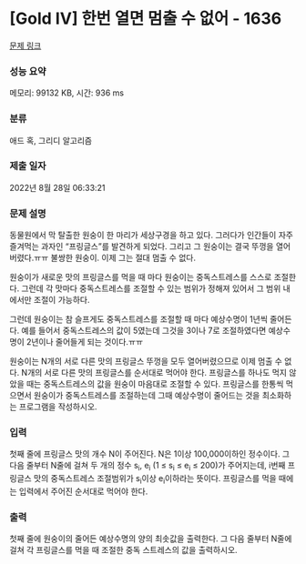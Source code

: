 # [Gold IV] 한번 열면 멈출 수 없어 - 1636 

[문제 링크](https://www.acmicpc.net/problem/1636) 

### 성능 요약

메모리: 99132 KB, 시간: 936 ms

### 분류

애드 혹, 그리디 알고리즘

### 제출 일자

2022년 8월 28일 06:33:21

### 문제 설명

<p>동물원에서 막 탈출한 원숭이 한 마리가 세상구경을 하고 있다. 그러다가 인간들이 자주 즐겨먹는 과자인 “프링글스”를 발견하게 되었다. 그리고 그 원숭이는 결국 뚜껑을 열어버렸다.ㅠㅠ 불쌍한 원숭이. 이제 그는 절대 멈출 수 없다.</p>

<p>원숭이가 새로운 맛의 프링글스를 먹을 때 마다 원숭이는 중독스트레스를 스스로 조절한다. 그런데 각 맛마다 중독스트레스를 조절할 수 있는 범위가 정해져 있어서 그 범위 내에서만 조절이 가능하다.</p>

<p>그런데 원숭이는 참 슬프게도 중독스트레스를 조절할 때 마다 예상수명이 1년씩 줄어든다. 예를 들어서 중독스트레스의 값이 5였는데 그것을 3이나 7로 조절하였다면 예상수명이 2년이나 줄어들게 되는 것이다.ㅠㅠ</p>

<p>원숭이는 N개의 서로 다른 맛의 프링글스 뚜껑을 모두 열어버렸으므로 이제 멈출 수 없다. N개의 서로 다른 맛의 프링글스를 순서대로 먹어야 한다. 프링글스를 하나도 먹지 않았을 때는 중독스트레스의 값을 원숭이 마음대로 조절할 수 있다. 프링글스를 한통씩 먹으면서 원숭이가 중독스트레스를 조절하는데 그때 예상수명이 줄어드는 것을 최소화하는 프로그램을 작성하시오.</p>

### 입력 

 <p>첫째 줄에 프링글스 맛의 개수 N이 주어진다. N은 1이상 100,000이하인 정수이다. 그 다음 줄부터 N줄에 걸쳐 두 개의 정수 s<sub>i</sub>, e<sub>i</sub> (1 ≤ s<sub>i</sub> ≤ e<sub>i</sub> ≤ 200)가 주어지는데, i번째 프링글스 맛의 중독스트레스 조절범위가 s<sub>i</sub>이상 e<sub>i</sub>이하라는 뜻이다. 프링글스를 먹을 때에는 입력에서 주어진 순서대로 먹어야 한다.</p>

### 출력 

 <p>첫째 줄에 원숭이의 줄어든 예상수명의 양의 최솟값을 출력한다. 그 다음 줄부터 N줄에 걸쳐 각 프링글스를 먹을 때 조절한 중독 스트레스의 값을 출력하시오.</p>

